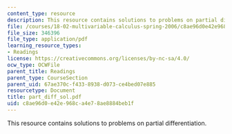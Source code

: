 ```yaml
---
content_type: resource
description: This resource contains solutions to problems on partial differentiation.
file: /courses/18-02-multivariable-calculus-spring-2006/c8ae96d0e42e968ca4e78ae8884beb1f_part_diff_sol.pdf
file_size: 346396
file_type: application/pdf
learning_resource_types:
- Readings
license: https://creativecommons.org/licenses/by-nc-sa/4.0/
ocw_type: OCWFile
parent_title: Readings
parent_type: CourseSection
parent_uid: 67ae370c-f433-8938-d073-ce4bed07e885
resourcetype: Document
title: part_diff_sol.pdf
uid: c8ae96d0-e42e-968c-a4e7-8ae8884beb1f
---
```

This resource contains solutions to problems on partial differentiation.